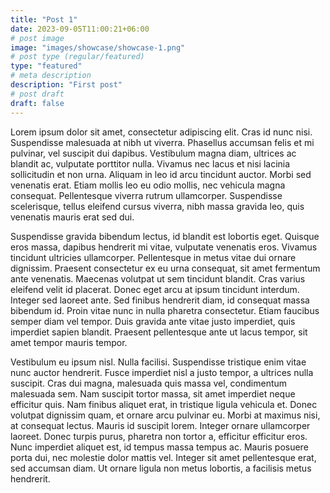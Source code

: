 ```yaml
---
title: "Post 1"
date: 2023-09-05T11:00:21+06:00
# post image
image: "images/showcase/showcase-1.png"
# post type (regular/featured)
type: "featured"
# meta description
description: "First post"
# post draft
draft: false
---
```


Lorem ipsum dolor sit amet, consectetur adipiscing elit. Cras id nunc nisi. Suspendisse malesuada at nibh ut viverra. Phasellus accumsan felis et mi pulvinar, vel suscipit dui dapibus. Vestibulum magna diam, ultrices ac blandit ac, vulputate porttitor nulla. Vivamus nec lacus et nisi lacinia sollicitudin et non urna. Aliquam in leo id arcu tincidunt auctor. Morbi sed venenatis erat. Etiam mollis leo eu odio mollis, nec vehicula magna consequat. Pellentesque viverra rutrum ullamcorper. Suspendisse scelerisque, tellus eleifend cursus viverra, nibh massa gravida leo, quis venenatis mauris erat sed dui.

Suspendisse gravida bibendum lectus, id blandit est lobortis eget. Quisque eros massa, dapibus hendrerit mi vitae, vulputate venenatis eros. Vivamus tincidunt ultricies ullamcorper. Pellentesque in metus vitae dui ornare dignissim. Praesent consectetur ex eu urna consequat, sit amet fermentum ante venenatis. Maecenas volutpat ut sem tincidunt blandit. Cras varius eleifend velit id placerat. Donec eget arcu at ipsum tincidunt interdum. Integer sed laoreet ante. Sed finibus hendrerit diam, id consequat massa bibendum id. Proin vitae nunc in nulla pharetra consectetur. Etiam faucibus semper diam vel tempor. Duis gravida ante vitae justo imperdiet, quis imperdiet sapien blandit. Praesent pellentesque ante ut lacus tempor, sit amet tempor mauris tempor.

Vestibulum eu ipsum nisl. Nulla facilisi. Suspendisse tristique enim vitae nunc auctor hendrerit. Fusce imperdiet nisl a justo tempor, a ultrices nulla suscipit. Cras dui magna, malesuada quis massa vel, condimentum malesuada sem. Nam suscipit tortor massa, sit amet imperdiet neque efficitur quis. Nam finibus aliquet erat, in tristique ligula vehicula et. Donec volutpat dignissim quam, et ornare arcu pulvinar eu. Morbi at maximus nisi, at consequat lectus. Mauris id suscipit lorem. Integer ornare ullamcorper laoreet. Donec turpis purus, pharetra non tortor a, efficitur efficitur eros. Nunc imperdiet aliquet est, id tempus massa tempus ac. Mauris posuere porta dui, nec molestie dolor mattis vel. Integer sit amet pellentesque erat, sed accumsan diam. Ut ornare ligula non metus lobortis, a facilisis metus hendrerit.